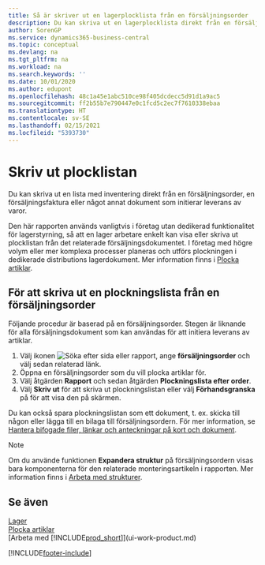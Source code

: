```yaml
---
title: Så är skriver ut en lagerplocklista från en försäljningsorder
description: Du kan skriva ut en lagerplocklista direkt från en försäljningsorder, försäljningsfaktura och andra utgående försäljningsdokument.
author: SorenGP
ms.service: dynamics365-business-central
ms.topic: conceptual
ms.devlang: na
ms.tgt_pltfrm: na
ms.workload: na
ms.search.keywords: ''
ms.date: 10/01/2020
ms.author: edupont
ms.openlocfilehash: 48c1a45e1abc510ce98f405dcdecc5d91d1a9ac5
ms.sourcegitcommit: ff2b55b7e790447e0c1fcd5c2ec7f7610338ebaa
ms.translationtype: HT
ms.contentlocale: sv-SE
ms.lasthandoff: 02/15/2021
ms.locfileid: "5393730"
---
```

# <a name="print-the-picking-list"></a>Skriv ut plocklistan
Du kan skriva ut en lista med inventering direkt från en försäljningsorder, en försäljningsfaktura eller något annat dokument som initierar leverans av varor.

Den här rapporten används vanligtvis i företag utan dedikerad funktionalitet för lagerstyrning, så att en lager arbetare enkelt kan visa eller skriva ut plocklistan från det relaterade försäljningsdokumentet. I företag med högre volym eller mer komplexa processer planeras och utförs plockningen i dedikerade distributions lagerdokument. Mer information finns i [Plocka artiklar](warehouse-pick-items.md).

## <a name="to-print-a-picking-list-from-a-sales-order"></a>För att skriva ut en plockningslista från en försäljningsorder  
Följande procedur är baserad på en försäljningsorder. Stegen är liknande för alla försäljningsdokument som kan användas för att initiera leverans av artiklar.

1. Välj ikonen ![Söka efter sida eller rapport](media/ui-search/search_small.png "Ikonen Sök efter sida eller rapport"), ange **försäljningsorder** och välj sedan relaterad länk.  
2. Öppna en försäljningsorder som du vill plocka artiklar för.  
3. Välj åtgärden **Rapport** och sedan åtgärden **Plockningslista efter order**.  
4. Välj **Skriv ut** för att skriva ut plockningslistan eller välj **Förhandsgranska** på för att visa den på skärmen.

Du kan också spara plockningslistan som ett dokument, t. ex. skicka till någon eller lägga till en bilaga till försäljningsordern. För mer information, se [Hantera bifogade filer, länkar och anteckningar på kort och dokument](ui-how-add-link-to-record.md).

> [!NOTE]
> Om du använde funktionen **Expandera struktur** på försäljningsordern visas bara komponenterna för den relaterade monteringsartikeln i rapporten. Mer information finns i [Arbeta med strukturer](inventory-how-work-BOMs.md).

## <a name="see-also"></a>Se även  
[Lager](inventory-manage-inventory.md)  
[Plocka artiklar](warehouse-pick-items.md)  
[Arbeta med [!INCLUDE[prod_short](includes/prod_short.md)]](ui-work-product.md)   


[!INCLUDE[footer-include](includes/footer-banner.md)]